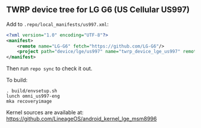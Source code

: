 ## TWRP device tree for LG G6 (US Cellular US997)

Add to `.repo/local_manifests/us997.xml`:

```xml
<?xml version="1.0" encoding="UTF-8"?>
<manifest>
	<remote name="LG-G6" fetch="https://github.com/LG-G6"/>
	<project path="device/lge/us997" name="twrp_device_lge_us997" remote="LG-G6" revision="android-7.1" />
</manifest>
```

Then run `repo sync` to check it out.

To build:

```
. build/envsetup.sh
lunch omni_us997-eng
mka recoveryimage
```

Kernel sources are available at: https://github.com/LineageOS/android_kernel_lge_msm8996
